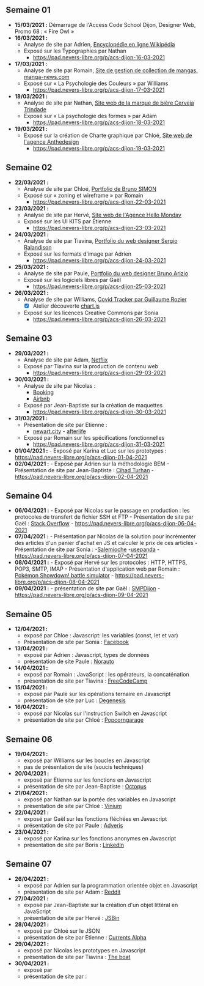 ## Semaine 01
- **15/03/2021 :** Démarrage de l'Access Code School Dijon, Designer Web, Promo 68 : « Fire Owl »
- **16/03/2021 :** 
    - Analyse de site par Adrien, [Encyclopédie en ligne Wikipédia](https://fr.wikipedia.org/)
    - Exposé sur les Typographies par Nathan
        - https://pad.nevers-libre.org/p/acs-dijon-16-03-2021
- **17/03/2021 :** 
    - Analyse de site par Romain, [Site de gestion de collection de mangas, manga-news.com](https://www.manga-news.com/)
    - Exposé sur « La Psychologie des Couleurs » par Williams
        - https://pad.nevers-libre.org/p/acs-dijon-17-03-2021
- **18/03/2021 :** 
    - Analyse de site par Nathan, [Site web de la marque de bière Cerveja Trindade](https://cervejatrindade.pt/)
    - Exposé sur « La psychologie des formes » par Adam
        - https://pad.nevers-libre.org/p/acs-dijon-18-03-2021
- **19/03/2021 :** 
    - Exposé sur la création de Charte graphique par Chloé, [Site web de l'agence Anthedesign](https://www.anthedesign.fr/)
        - https://pad.nevers-libre.org/p/acs-dijon-19-03-2021

## Semaine 02
- **22/03/2021 :** 
    -  Analyse de site par Chloé, [Portfolio de Bruno SIMON](https://bruno-simon.com/)
    - Exposé sur « zoning et wireframe » par Romain
        - https://pad.nevers-libre.org/p/acs-dijon-22-03-2021
- **23/03/2021 :** 
    -  Analyse de site par Hervé, [Site web de l'Agence Hello Monday](https://www.hellomonday.com/)
    - Exposé sur les UI KITS par Étienne
        - https://pad.nevers-libre.org/p/acs-dijon-23-03-2021
- **24/03/2021 :** 
    -  Analyse de site par Tiavina, [Portfolio du web designer Sergio Ralandison](https://promo-42.codeur.online/portfolio)
	- Exposé sur les formats d'image par Adrien 
        - https://pad.nevers-libre.org/p/acs-dijon-24-03-2021
- **25/03/2021 :**
    -  Analyse de site par Paule, [Portfolio du web designer Bruno Arizio](https://brunoarizio.com/)
    - Exposé sur les logiciels libres par Gaël
        - https://pad.nevers-libre.org/p/acs-dijon-25-03-2021   
- **26/03/2021 :**
    - Analyse de site par Williams, [Covid Tracker par Guillaume Rozier](https://covidtracker.fr/)
        - [X] Atelier découverte [chart.js](https://www.chartjs.org/)
    - Exposé sur les licences Creative Commons par Sonia
        - https://pad.nevers-libre.org/p/acs-dijon-26-03-2021

## Semaine 03
- **29/03/2021 :**
	- Analyse de site par Adam, [Netflix](https://www.netflix.fr)
	- Exposé par Tiavina sur la production de contenu web
		- https://pad.nevers-libre.org/p/acs-dijon-29-03-2021
- **30/03/2021 :**
	- Analyse de site par Nicolas :
		- [Booking](https://www.booking.com)
		- [Airbnb](https://www.airbnb.fr)
	- Exposé par Jean-Baptiste sur la création de maquettes
		- https://pad.nevers-libre.org/p/acs-dijon-30-03-2021
- **31/03/2021 :**
	- Présentation de site par Etienne :
		- [newart.city](https://newart.city/show/dismal-sessions)
                - [afterlife](http://afterlife.zone/ev20f1)
	- Exposé par Romain sur les spécifications fonctionnelles
		- https://pad.nevers-libre.org/p/acs-dijon-31-03-2021 
- **01/04/2021 :**
        - Exposé par Karina et Luc sur les prototypes : https://pad.nevers-libre.org/p/acs-dijon-01-04-2021
- **02/04/2021 :**
        - Exposé par Adrien sur la méthodologie BEM
        - Présentation de site par Jean-Baptiste : [Cihad Turhan](http://cihadturhan.com/)
            - https://pad.nevers-libre.org/p/acs-dijon-02-04-2021

## Semaine 04
- **06/04/2021 :**
        - Exposé par Nicolas sur le passage en production : les protocoles de transfert de fichier SSH et FTP 
        - Présentation de site par Gaël : [Stack Overflow](https://stackoverflow.com/)
            - https://pad.nevers-libre.org/p/acs-dijon-06-04-2021
- **07/04/2021 :**
        - Présentation par Nicolas de la solution pour incrémenter des articles d'un panier d'achat en JS et calculer le prix de ces articles 
        - Présentation de site par Sonia : 
            -[Salemioche](http://www.salemioche.net/) 
                    -[usepanda](https://usepanda.com/)
            - https://pad.nevers-libre.org/p/acs-dijon-07-04-2021
- **08/04/2021 :**
        - Exposé par Hervé sur les protocoles : HTTP, HTTPS, POP3, SMTP, IMAP 
        - Présentation d'application web par Romain : [Pokémon Showdown! battle simulator](https://pokemonshowdown.com/)
            - https://pad.nevers-libre.org/p/acs-dijon-08-04-2021
- **09/04/2021 :**
        - présentation de site par Gaël : [SMPDijon](http://smpdijon.fr/)
            - https://pad.nevers-libre.org/p/acs-dijon-09-04-2021

## Semaine 05
- **12/04/2021 :**
	- exposé par Chloe : Javascript: les variables (const, let et var)
	- Présentation de site par Sonia : [Facebook](https://www.facebook.com/)
- **13/04/2021 :**
	- exposé par Adrien : Javascript, types de données
	- présentation de site Paule : [Norauto](https://www.norauto.fr/)
- **14/04/2021 :**
	- exposé par Romain : JavaScript : les opérateurs, la concaténation 
	- présentation de site par Tiavina : [FreeCodeCamp](https://www.freecodecamp.org/learn)
- **15/04/2021 :**
	- exposé par Paule sur les opérations ternaire en Javascript  
	- présentation de site par Luc : [Degenesis](https://degenesis.com/)
- **16/04/2021 :**
	- exposé par Nicolas sur l'instruction Switch en Javascript  
	- présentation de site par Chloé : [Popcorngarage](https://www.popcorngarage.com/)

## Semaine 06
- **19/04/2021 :**
	- exposé par Williams sur les boucles en Javascript
	- pas de présentation de site (soucis techniques)
- **20/04/2021 :**
	- exposé par Etienne sur les fonctions en Javascript  
	- présentation de site par Jean-Baptiste : [Octopus](https://octopusconception.fr/)
- **21/04/2021 :**
	- exposé par Nathan sur la portée des variables en Javascript  
	- présentation de site par Chloé : [Vinium](https://vinium.com)
- **22/04/2021 :**
	- exposé par Gaël sur les fonctions fléchées en Javascript  
	- présentation de site par Paule : [Adveris](https://www.adveris.fr/)
- **23/04/2021 :**
	- exposé par Karina sur les fonctions anonymes en Javascript  
	- présentation de site par Boris : [LinkedIn](https://www.linkedin.com)

## Semaine 07
- **26/04/2021 :**
	- exposé par Adrien sur la programmation orientée objet en Javascript
	- présentation de site par Adam : [Reddit](https://www.reddit.com/)
- **27/04/2021 :**
	- exposé par  Jean-Baptiste sur la création d'un objet littéral en JavaScript
	- présentation de site par Hervé : [JSBin](http://jsbin.com/)
- **28/04/2021 :**
	- exposé par Chloé sur le JSON
	- présentation de site par Etienne : [Currents Alpha](https://a.currents.fm/)
- **29/04/2021 :**
	- exposé par Nicolas les prototypes en Javascript
	- présentation de site par Tiavina : [The boat](https://www.sbs.com.au/theboat/?fbclid=IwAR2sxRpWYvPzKNUU-qLGfZSWyAApn8m6F-d2Us9Y02vOAr0VMXaN1pJxelw)
- **30/04/2021 :**
	- exposé par 
	- présentation de site par  : []()
